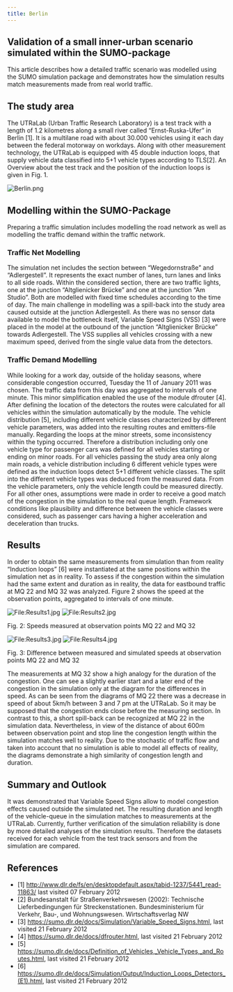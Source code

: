 ```yaml
---
title: Berlin
---
```


## Validation of a small inner-urban scenario simulated within the SUMO-package

This article describes how a detailed traffic scenario was modelled
using the SUMO simulation package and demonstrates how the simulation
results match measurements made from real world traffic.

## The study area

The UTRaLab (Urban Traffic Research Laboratory) is a test track with a
length of 1.2 kilometres along a small river called “Ernst-Ruska-Ufer”
in Berlin \[1\]. It is a multilane road with about 30.000 vehicles
using it each day between the federal motorway on workdays. Along with other
measurement technology, the UTRaLab is equipped with 45 double induction
loops, that supply vehicle data classified into 5+1 vehicle types
according to TLS\[2\]. An Overview about the test track and the position
of the induction loops is given in Fig. 1.

![Berlin.png](../../images/Berlin.png "Berlin.png")

## Modelling within the SUMO-Package

Preparing a traffic simulation includes modelling the road network as
well as modelling the traffic demand within the traffic network.  

### Traffic Net Modelling  
  
The simulation net includes the section between
“Wegedornstraße” and “Adlergestell”. It represents the exact number of
lanes, turn lanes and links to all side roads. Within the considered
section, there are two traffic lights, one at the junction “Altglienicker
Brücke” and one at the junction “Am Studio”. Both are modelled with
fixed time schedules according to the time of day. The main
challenge in modelling was a spill-back into the study area caused
outside at the junction Adlergestell. As there was no sensor data
available to model the bottleneck itself, Variable Speed Signs (VSS)
\[3\] were placed in the model at the outbound of the junction
“Altglienicker Brücke” towards Adlergestell. The VSS supplies all
vehicles crossing with a new maximum speed, derived from the single
value data from the detectors.  
  
### Traffic Demand Modelling  
  
While looking for a work day, outside of the holiday seasons, where considerable congestion occurred, Tuesday the 11 of January 2011 was chosen. The traffic data from this day
was aggregated to intervals of one minute. This minor simplification
enabled the use of the module dfrouter \[4\]. After defining the
location of the detectors the routes were calculated for all vehicles
within the simulation automatically by the module. The vehicle
distribution \[5\], including different vehicle classes characterized by
different vehicle parameters, was added into the resulting routes and emitters-file manually. Regarding the loops at the minor streets, some inconsistency within the typing occurred. Therefore a distribution including only one vehicle type for passenger cars was defined for all
vehicles starting or ending on minor roads. For all vehicles passing the
study area only along main roads, a vehicle distribution including 6
different vehicle types were defined as the induction loops detect 5+1
different vehicle classes. The split into the different vehicle types was deduced from the measured data. From the vehicle parameters, only the vehicle length could be measured directly. For all other ones, assumptions were made in order to receive a good match of the congestion in the
simulation to the real queue length. Framework conditions like
plausibility and difference between the vehicle classes were considered, such as passenger cars having a higher acceleration and deceleration
than trucks.

## Results

In order to obtain the same measurements from simulation than from
reality “Induction loops” \[6\] were instantiated at the same positions
within the simulation net as in reality. To assess if the congestion within the simulation had the same extent and duration as in reality, the data for eastbound traffic at MQ 22 and MQ 32 was analyzed. Figure 2
shows the speed at the observation points, aggregated to intervals of
one minute.

![<File:Results1.jpg>](../../images/Results1.jpg "File:Results1.jpg")
![<File:Results2.jpg>](../../images/Results2.jpg "File:Results2.jpg")

Fig. 2: Speeds measured at observation points MQ 22 and MQ 32

![<File:Results3.jpg>](../../images/Results3.jpg "File:Results3.jpg")
![<File:Results4.jpg>](../../images/Results4.jpg "File:Results4.jpg")

Fig. 3: Difference between measured and simulated speeds at observation
points MQ 22 and MQ 32

The measurements at MQ 32 show a high analogy for the duration of the
congestion. One can see a slightly earlier start and a later end of the
congestion in the simulation only at the diagram for the differences in
speed. As can be seen from the diagrams of MQ 22 there was a decrease in
speed of about 5km/h between 3 and 7 pm at the UTRaLab. So it may be
supposed that the congestion ends close before the measuring section. In
contrast to this, a short spill-back can be recognized at MQ 22 in the
simulation data. Nevertheless, in view of the distance of about 600m
between observation point and stop line the congestion length within the
simulation matches well to reality. Due to the stochastic of traffic
flow and taken into account that no simulation is able to model all
effects of reality, the diagrams demonstrate a high similarity of
congestion length and duration.

## Summary and Outlook

It was demonstrated that Variable Speed Signs allow to model congestion
effects caused outside the simulated net. The resulting duration and
length of the vehicle-queue in the simulation matches to measurements at
the UTRaLab. Currently, further verification of the simulation
reliability is done by more detailed analyses of the simulation results.
Therefore the datasets received for each vehicle from the test track
sensors and from the simulation are compared.

## References

- \[1\]
  <http://www.dlr.de/fs/en/desktopdefault.aspx/tabid-1237/5441_read-11863/>
  last visited 07 February 2012
- \[2\] Bundesanstalt für Straßenverkehrswesen (2002): Technische
  Lieferbedingungen für Streckenstationen. Bundesministerium für
  Verkehr, Bau-, und Wohnungswesen. Wirtschaftsverlag NW
- \[3\]
  <https://sumo.dlr.de/docs/Simulation/Variable_Speed_Signs.html>,
  last visited 21 February 2012
- \[4\]
  <https://sumo.dlr.de/docs/dfrouter.html>,
  last visited 21 February 2012
- \[5\]
  <https://sumo.dlr.de/docs/Definition_of_Vehicles,_Vehicle_Types,_and_Routes.html>,
  last visited 21 February 2012
- \[6\]
  <https://sumo.dlr.de/docs/Simulation/Output/Induction_Loops_Detectors_(E1).html>,
  last visited 21 February 2012
